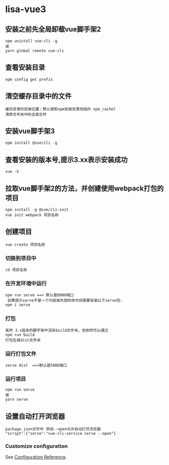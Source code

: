 # lisa-vue3

## 安装之前先全局卸载vue脚手架2
```
npm unistall vue-cli -g
或
yarn global remote vue-cli
```
## 查看安装目录
```
npm config get prefix
```
## 清空缓存目录中的文件
```
缓存目录的安装位置：默认是和npm安装目录同级的 npm_cachel
清除文件夹中的全部文件
```
## 安装vue脚手架3
```
npm install @vue/cli -g
```

## 查看安装的版本号,提示3.xx表示安装成功
```
vue -V
```

## 拉取vue脚手架2的方法，并创建使用webpack打包的项目
```
npm install -g @vue/cli-init
vue init webpack 项目名称
```
## 创建项目
```
vue create 项目名称
```
### 切换到项目中
```
cd 项目名称
```
### 在开发环境中运行
```
npm run serve ==> 默认是8080端口
 如果提示serve不是一个内部或外部的命令则需要安装以下serve包:
npm i serve
```
### 打包
```
虽然 3.x版本的脚手架中没有build文件夹，但依然可以通过
npm run build
打包生成dist文件夹
```
### 运行打包文件
```
serve dist  ==>默认是5000端口
```
### 运行项目
```
npm run serve
或
yarn serve
```
## 设置自动打开浏览器
```
package.json文件中 添加--open允许自动打开浏览器
"script":{"serve":"vue-cli-service serve --open"}
```

### Customize configuration
See [Configuration Reference](https://cli.vuejs.org/config/).
